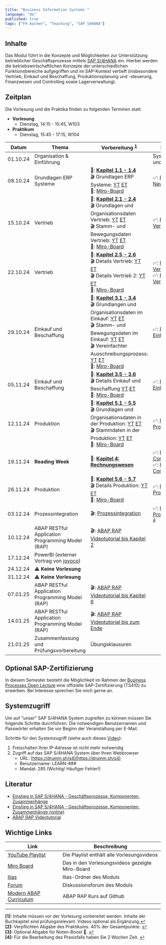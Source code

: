```yaml
---
title: "Business Information Systems "
language: "de"
published: true
tags: ["FH Aachen", "Teaching", "SAP S4HANA"]
---
```


## Inhalte

Das Modul führt in die Konzepte und Möglichkeiten zur Unterstützung
betrieblicher Geschäftsprozesse mittels
[SAP S/4HANA](https://www.sap.com/products/s4hana-erp.html) ein.
Hierbei werden die betriebswirtschaftlichen Konzepte der unterschiedlichen
Funktionsbereiche aufgegriffen und im SAP-Kontext vertieft
(insbesondere Vertrieb, Einkauf und Beschaffung,
Produktionsplanung und -steuerung, Finanzwesen und Controlling sowie Lagerverwaltung).

## Zeitplan

Die Vorlesung und die Praktika finden zu folgenden Terminen statt:

- **Vorlesung**
  - Dienstag, 14:15 - 15:45, W103
- **Praktikum**
  - Dienstag, 15:45 - 17:15, W104

| Datum    | Thema                                                           | Vorbereitung <sup id="a1">[1](#f1)</sup>                                                                                                                                                                                                                                                                                                                                                                                                                                                                                                                                                                                                                            | Praktikum <sup id="a2">[2](#f2)</sup>                                                                                                                                                                 | Abgabe <sup id="a3">[3](#f3)</sup>           |
| -------- | --------------------------------------------------------------- | ------------------------------------------------------------------------------------------------------------------------------------------------------------------------------------------------------------------------------------------------------------------------------------------------------------------------------------------------------------------------------------------------------------------------------------------------------------------------------------------------------------------------------------------------------------------------------------------------------------------------------------------------------------------- | ----------------------------------------------------------------------------------------------------------------------------------------------------------------------------------------------------- | -------------------------------------------- |
| 01.10.24 | Organisation & Einführung                                       |                                                                                                                                                                                                                                                                                                                                                                                                                                                                                                                                                                                                                                                                     | Systemzugang und ERP-Game                                                                                                                                                                             |                                              |
| 08.10.24 | Grundlagen ERP Systeme                                          | 📕: **[Kapitel 1.1 - 1.4](https://ebookcentral.proquest.com/lib/aachen/reader.action?docID=7132812&ppg=29)** <br/>🎬 Grundlagen ERP Systeme: [YT](https://youtu.be/UC1czfAo_NM) [ET](https://et.training/dashboard/product/video/1103/details/737888307)<br/> 📝: [Miro-Board](https://miro.com/app/board/uXjVLV5IZZg=/)                                                                                                                                                                                                                                                                                                                                            | ✅: [Fallstudie Navigation](business-information-systems/case-study-navigation.pdf)                                                                                                                   |                                              |
| 15.10.24 | Vertrieb                                                        | 📕: **[Kapitel 2.1 - 2.4](https://ebookcentral.proquest.com/lib/aachen/reader.action?docID=7132812&ppg=105)** <br/>🎬 Grundlagen und Organisationsdaten Vertrieb: [YT](https://youtu.be/kKLhCDz-0O0) [ET](https://et.training/dashboard/product/video/1103/details/737883287)<br/>🎬 Stamm- und Bewegungsdaten Vertrieb: [YT](https://youtu.be/qyHaVjo5aag) [ET](https://et.training/dashboard/product/video/1103/details/737881682)<br/> 📝: [Miro-Board](https://miro.com/app/board/uXjVLSyZrc0=/)                                                                                                                                                                | ✅: [Fallstudie Vertrieb](business-information-systems/case-study-sales.pdf)                                                                                                                          |                                              |
| 22.10.24 | Vertrieb                                                        | 📕: **[Kapitel 2.5 - 2.6](https://ebookcentral.proquest.com/lib/aachen/reader.action?docID=7132812&ppg=105)** <br/> 🎬 Details Vertrieb: [YT](https://youtu.be/gQ42MlvmK2Y) [ET](https://et.training/dashboard/product/video/1103/details/737878561)<br/> 🎬 Details Vertrieb 2: [YT](https://youtu.be/9CmiR8WV1V0) [ET](https://et.training/dashboard/product/video/1103/details/737875249)<br/> 📝: [Miro-Board](https://miro.com/app/board/uXjVLP7TKxs=/?share_link_id=868039757031)                                                                                                                                                                             | ✅: [Praxisfall Vertrieb 1](business-information-systems/tutorial-sales-1.pdf)<br/> ✅: [Praxisfall Vertrieb 2](business-information-systems/tutorial-sales-2.pdf)                                    | Rekapitulation Praxisfall Vertrieb 1 & 2     |
| 29.10.24 | Einkauf und Beschaffung                                         | 📕: **[Kapitel 3.1 - 3.4](https://ebookcentral.proquest.com/lib/aachen/reader.action?docID=7132812&ppg=199)** <br/> 🎬 Grundlangen und Organisationsdaten im Einkauf: [YT](https://youtu.be/-BBgqO-JAwI) [ET](https://et.training/dashboard/product/video/1103/details/737874085)<br/>🎬 Stamm- und Bewegungsdaten im Einkauf: [YT](https://youtu.be/5XBIjopvC08) [ET](https://et.training/dashboard/product/video/1103/details/737872986)</br>🎬 Vereinfachter Ausschreibungsprozess: [YT](https://youtu.be/UQPu0Srbsow) [ET](https://et.training/dashboard/product/video/1103/details/737871992) <br/> 📝: [Miro-Board](https://miro.com/app/board/uXjVLMrWsAk=/) | ✅: [Praxisfall Einkauf 1](business-information-systems/advanced-case-study-procurement.pdf)                                                                                                          |                                              |
| 05.11.24 | Einkauf und Beschaffung                                         | 📕: **[Kapitel 3.5 - 3.6](https://ebookcentral.proquest.com/lib/aachen/reader.action?docID=7132812&ppg=199)** <br/> 🎬 Details Einkauf und Beschaffung [YT](https://youtu.be/LWo21SR3mms) [ET](https://et.training/dashboard/product/video/1103/details/737870009)<br/> 📝: [Miro-Board](https://miro.com/app/board/uXjVLKem3aA=/)                                                                                                                                                                                                                                                                                                                                  | ✅: [Praxisfall Einkauf 2](business-information-systems/tutorial-procurement.pdf)                                                                                                                     | Rekapitulation Praxisfall Einkauf 2          |
| 12.11.24 | Produktion                                                      | 📕: **[Kapitel 5.1 - 5.5](https://ebookcentral.proquest.com/lib/aachen/reader.action?docID=7132812&ppg=375)** <br/> 🎬 Grundlagen und Organisationsdaten in der Produktion: [YT](https://youtu.be/aizQCCbfL10) [ET](https://et.training/dashboard/product/video/1103/details/737867694) <br/> 🎬 Stammdaten in der Produktion: [YT](https://youtu.be/F7L6891WXPY) [ET](https://et.training/dashboard/product/video/1103/details/737864361)<br/> 📝: [Miro-Board](https://miro.com/app/board/uXjVLGkdNpw=/)                                                                                                                                                          | ✅: [Praxisfall Produktion 1](business-information-systems/advanced-case-study-production.pdf)                                                                                                        |                                              |
| 19.11.24 | **Reading Week**                                                | 📕: **[Kapitel 4: Rechnungswesen](https://ebookcentral.proquest.com/lib/aachen/reader.action?docID=7132812&ppg=277)**                                                                                                                                                                                                                                                                                                                                                                                                                                                                                                                                               | ✅: [Praxisfall Controlling 1](business-information-systems/advanced-case-study-co-cca-incl-challenge.pdf)<br/> ✅: [Praxisfall Controlling 2](business-information-systems/tutorial-controlling.pdf) |                                              |
| 26.11.24 | Produktion                                                      | 📕: **[Kapitel 5.6 - 5.7](https://ebookcentral.proquest.com/lib/aachen/reader.action?docID=7132812&ppg=375)** <br/> 🎬 Details Produktion: [YT](https://youtu.be/0dgUvE5MghI) [ET](https://et.training/dashboard/product/video/1103/details/737857463) <br/> 📝: [Miro-Board](https://miro.com/app/board/uXjVL_qkS8I=/)                                                                                                                                                                                                                                                                                                                                             | ✅: [Praxisfall Produktion 2](business-information-systems/tutorial-production.pdf)                                                                                                                   | Rekapitulation Praxisfall Produktion 2       |
| 03.12.24 | Prozessintegration                                              | 🎬: [Prozessintegration](https://youtu.be/PGIJz-mIL2s)                                                                                                                                                                                                                                                                                                                                                                                                                                                                                                                                                                                                              | ✅: [Praxisfall Prozessintegration](business-information-systems/tutorial-process-integration.pdf) <sup id="a4">[4](#f4)</sup>                                                                        | Rekapitulation Praxisfall Prozessintegration |
| 10.12.24 | ABAP RESTful Application Programming Model (RAP)                | 🎬: [ABAP RAP Videotutorial bis Kapitel 2](https://et.training/dashboard/product/video/1233)                                                                                                                                                                                                                                                                                                                                                                                                                                                                                                                                                                        |                                                                                                                                                                                                       |                                              |
| 17.12.24 | PowerBI (externer Vortrag von [jovoco](https://www.jovoco.io/)) |                                                                                                                                                                                                                                                                                                                                                                                                                                                                                                                                                                                                                                                                     |                                                                                                                                                                                                       |                                              |
| 24.12.24 | ⚠️ **Keine Vorlesung**                                          |                                                                                                                                                                                                                                                                                                                                                                                                                                                                                                                                                                                                                                                                     |                                                                                                                                                                                                       |                                              |
| 31.12.24 | ⚠️ **Keine Vorlesung**                                          |                                                                                                                                                                                                                                                                                                                                                                                                                                                                                                                                                                                                                                                                     |                                                                                                                                                                                                       |                                              |
| 07.01.25 | ABAP RESTful Application Programming Model (RAP)                | 🎬: [ABAP RAP Videotutorial bis Kapitel 6](https://et.training/dashboard/product/video/1233)                                                                                                                                                                                                                                                                                                                                                                                                                                                                                                                                                                        |                                                                                                                                                                                                       |                                              |
| 14.01.25 | ABAP RESTful Application Programming Model (RAP)                | 🎬: [ABAP RAP Videotutorial bis zum Ende](https://et.training/dashboard/product/video/1233)                                                                                                                                                                                                                                                                                                                                                                                                                                                                                                                                                                         |                                                                                                                                                                                                       | resultierende RAP-Anwendung                  |
| 21.01.25 | Zusammenfassung und Prüfungsvorbereitung                        | Übungsklausuren                                                                                                                                                                                                                                                                                                                                                                                                                                                                                                                                                                                                                                                     |                                                                                                                                                                                                       |                                              |

## Optional SAP-Zertifizierung

In diesem Semester besteht die Möglichkeit im Rahmen der [Business Processes
Open
Lecture](https://events.sap.com/business-processes-open-lecture-2024/en/home)
eine offizielle SAP-Zertifizierung (TS410) zu erwerben. Bei Interesse sprechen
Sie mich gerne an.

## Systemzugriff

Um auf "unser" SAP S/4HANA System zugreifen zu können müssen Sie folgende Schritte
durchführen. Die notwendigen Benutzernamen und Passwörter erhalten Sie vor
Beginn der Veranstaltung per E-Mail.

Schritte für den Systemzugriff (siehe auch dieses [Video](https://youtu.be/kibeQuMlYKQ)):

1. Freischalten Ihrer IP-Adresse ist nicht mehr notwendig
2. Zugriff auf das SAP S/4HANA System über Ihren Webbrowser
   - URL: [https://drumm.sh/s4](https://drumm.sh/s4)
   - Benutzername: LEARN-###
   - Mandat: 285 (Wichtig! Häufiger Fehler!)

## Literatur

- [Einstieg in SAP S/4HANA - Geschäftsprozesse, Komponenten, Zusammenhänge](https://www.rheinwerk-verlag.de/einstieg-in-sap-s4hana/)
- [Einstieg in SAP S/4HANA - Geschäftsprozesse, Komponenten, Zusammenhänge (online)](https://ebookcentral.proquest.com/lib/aachen/detail.action?docID=7132812)
- [ABAP RAP Videotutorial](https://et.training/dashboard/product/video/1233)

## Wichtige Links

| Link                                                                          | Beschreibung                                    |
| ----------------------------------------------------------------------------- | ----------------------------------------------- |
| [YouTube Playlist](https://drumm.sh/yt/s4)                                    | Die Playlist enthält alle Vorlesungsvideos      |
| [Miro Board](https://miro.com/app/board/o9J_lvLhjsk=/)                        | Das in den Vorlesungsvideos gezeigte Miro-Board |
| [Ilias](https://www.ili.fh-aachen.de/goto_elearning_crs_1312623.html)         | Ilias-Ordner des Moduls                         |
| [Forum](https://forum.drumm.sh)                                               | Diskussionsforum des Moduls                     |
| [Modern ABAP Curriculum](https://github.com/ceedee666/modern-abap-curriculum) | ABAP RAP Kurs auf Github                        |

---

<b id="f1">[1]:</b> Inhalte müssen vor der Vorlesung vorbereitet werden.
Inhalte der Buchkapitel sind prüfungsrelevant. Videos optional als Ergänzung.[↩](#a1)</br>
<b id="f2">[2]:</b> Verpflichten Abgabe des Praktikums. 40% der Gesamtpunkte. [↩](#a2)</br>
<b id="f3">[3]:</b> Optional Abgabe für Noten-Boost 🚀. [↩](#a3)</br>
<b id="f4">[4]:</b> Für die Bearbeitung des Praxisfalls haben Sie 2 Wochen Zeit. [↩](#a4)</br>
